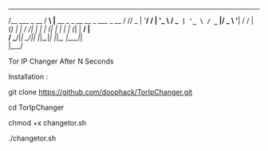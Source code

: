 

 _____            ___ _                                 
/__   \___  _ __ / __\ |__   __ _ _ __   __ _  ___ _ __ 
  / /\/ _ \| '__/ /  | '_ \ / _` | '_ \ / _` |/ _ \ '__|
 / / | (_) | | / /___| | | | (_| | | | | (_| |  __/ |   
 \/   \___/|_| \____/|_| |_|\__,_|_| |_|\__, |\___|_|   
                                        |___/           


Tor IP Changer After N Seconds 

Installation :

git clone https://github.com/doophack/TorIpChanger.git 

cd TorIpChanger

chmod +x changetor.sh

./changetor.sh
